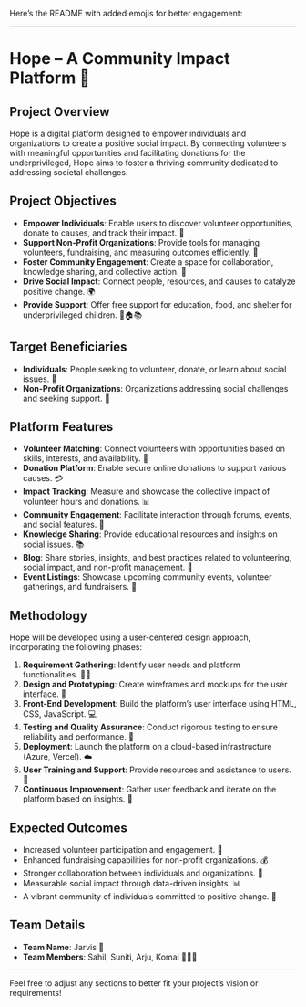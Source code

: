Here’s the README with added emojis for better engagement:

---

# Hope – A Community Impact Platform 🌟

## Project Overview

Hope is a digital platform designed to empower individuals and organizations to create a positive social impact. By connecting volunteers with meaningful opportunities and facilitating donations for the underprivileged, Hope aims to foster a thriving community dedicated to addressing societal challenges.

## Project Objectives

- **Empower Individuals**: Enable users to discover volunteer opportunities, donate to causes, and track their impact. 💪
- **Support Non-Profit Organizations**: Provide tools for managing volunteers, fundraising, and measuring outcomes efficiently. 🌱
- **Foster Community Engagement**: Create a space for collaboration, knowledge sharing, and collective action. 🤝
- **Drive Social Impact**: Connect people, resources, and causes to catalyze positive change. 🌍
- **Provide Support**: Offer free support for education, food, and shelter for underprivileged children. 🍲🏠📚

## Target Beneficiaries

- **Individuals**: People seeking to volunteer, donate, or learn about social issues. 👤
- **Non-Profit Organizations**: Organizations addressing social challenges and seeking support. 🏢

## Platform Features

- **Volunteer Matching**: Connect volunteers with opportunities based on skills, interests, and availability. 🔗
- **Donation Platform**: Enable secure online donations to support various causes. 💳
- **Impact Tracking**: Measure and showcase the collective impact of volunteer hours and donations. 📊
- **Community Engagement**: Facilitate interaction through forums, events, and social features. 💬
- **Knowledge Sharing**: Provide educational resources and insights on social issues. 📚
- **Blog**: Share stories, insights, and best practices related to volunteering, social impact, and non-profit management. 📝
- **Event Listings**: Showcase upcoming community events, volunteer gatherings, and fundraisers. 📅

## Methodology

Hope will be developed using a user-centered design approach, incorporating the following phases:

1. **Requirement Gathering**: Identify user needs and platform functionalities. 🕵️‍♀️
2. **Design and Prototyping**: Create wireframes and mockups for the user interface. 🎨
3. **Front-End Development**: Build the platform’s user interface using HTML, CSS, JavaScript. 💻
4. **Testing and Quality Assurance**: Conduct rigorous testing to ensure reliability and performance. 🧪
5. **Deployment**: Launch the platform on a cloud-based infrastructure (Azure, Vercel). ☁️
6. **User Training and Support**: Provide resources and assistance to users. 📖
7. **Continuous Improvement**: Gather user feedback and iterate on the platform based on insights. 🔄

## Expected Outcomes

- Increased volunteer participation and engagement. 🎉
- Enhanced fundraising capabilities for non-profit organizations. 💰
- Stronger collaboration between individuals and organizations. 🤝
- Measurable social impact through data-driven insights. 📊
- A vibrant community of individuals committed to positive change. 🌟

## Team Details

- **Team Name**: Jarvis 🤖
- **Team Members**: Sahil, Suniti, Arju, Komal 🧑‍🤝‍🧑

---

Feel free to adjust any sections to better fit your project’s vision or requirements!
